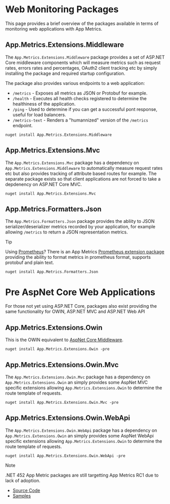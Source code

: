 # Web Monitoring Packages

This page provides a brief overview of the packages available in terms of monitoring web applications with App Metrics.

## App.Metrics.Extensions.Middleware

The `App.Metrics.Extensions.Middleware` package provides a set of ASP.NET Core middleware components which will measure metrics such as request rates, errors rates and percentages, OAuth2 client tracking etc by simply installing the package and required startup configuration.

The package also provides various endpoints to a web application:

- `/metrics` - Exposes all metrics as JSON or Protobuf for example.
- `/health` - Executes all health checks registered to determine the healthiness of the application. 
- `/ping` - Used to determine if you can get a successful pont response, useful for load balancers.
- `/metrics-text` - Renders a "humannized" version of the `/metrics` endpoint.


```console
nuget install App.Metrics.Extensions.Middleware
   ```

## App.Metrics.Extensions.Mvc

The `App.Metrics.Extensions.Mvc` package has a dependency on `App.Metrics.Extensions.Middleware` to automatically measure request rates etc but also provides tracking of attribute based routes for example. The separate package exists so that client applications are not forced to take a depdenency on ASP.NET Core MVC.
    
```console
nuget install App.Metrics.Extensions.Mvc
   ```       

## App.Metrics.Formatters.Json

The `App.Metrics.Formatters.Json` package provides the abliity to JSON serializer/deserializer metrics recorded by your application, for example allowing `/metrics` to return a JSON representation metrics.

> [!TIP]
> Using [Prometheus](https://prometheus.io/)? There is an App Metrics [Prometheus extension package](https://www.nuget.org/packages/App.Metrics.Formatters.Prometheus) providing the ability to format metrics in prometheus format, supports protobuf and plain text.

```console
nuget install App.Metrics.Formatters.Json
   ```      

# Pre AspNet Core Web Applications

For those not yet using ASP.NET Core, packages also exist providing the same functionality for OWIN, ASP.NET MVC and ASP.NET Web API

## App.Metrics.Extensions.Owin

This is the OWIN equivalent to [AspNet Core Middleware](https://www.nuget.org/packages/App.Metrics.Extensions.Middleware/).
    
```console
nuget install App.Metrics.Extensions.Owin -pre
   ```       

## App.Metrics.Extensions.Owin.Mvc

The `App.Metrics.Extensions.Owin.Mvc` package has a dependency on `App.Metrics.Extensions.Owin` an simply provides some AspNet MVC specific extensions allowing `App.Metrics.Extensions.Owin` to determine the route template of requests.
    
```console
nuget install App.Metrics.Extensions.Owin.Mvc -pre
   ```       

## App.Metrics.Extensions.Owin.WebApi

The `App.Metrics.Extensions.Owin.WebApi` package has a dependency on `App.Metrics.Extensions.Owin` an simply provides some AspNet WebApi specific extensions allowing `App.Metrics.Extensions.Owin` to determine the route template of requests.
    
```console
nuget install App.Metrics.Extensions.Owin.WebApi -pre
   ```     

> [!NOTE]
> .NET 452 App Metric packages are still targetting App Metrics RC1 due to lack of adoption.

- [Source Code](https://github.com/alhardy/AppMetrics.Owin)
- [Samples](https://github.com/alhardy/AppMetrics.Samples/blob/master/AppMetrics.Samples.NET452.sln)